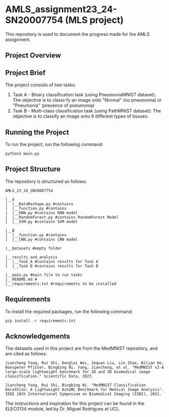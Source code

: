 # AMLS_assignment23_24-SN20007754 (MLS project)
This repository is used to document the progress made for the AMLS assignment. 

## Project Overview


## Project Brief
The project consists of two tasks:
1. Task A - Binary classification task (using PneumoniaMNIST dataset). The objective is to classi-fy an image onto "Normal" (no pneumonia) or "Pneumonia" (presence of pneumonia)
2. Task B - Multi-class classification task (using PathMNIST dataset): The objective is to classify an image onto 9 different types of tissues.


## Running the Project
To run the project, run the following command:
```
python3 main.py
```

## Project Structure
The repository is structured as follows:

```
AMLS_23_24_SN20007754

|__A
|  |__DataReshape.py #contains
|  |__function.py #contains 
|  |__KNN.py #contains KNN model
|  |__RandomForest.py #contains RandomForest Model
|  |__SVM.py #contains SVM model

|__B
|  |__function.py #contains 
|  |__CNN.py #contains CNN model

|__Datasets #empty folder

|__results_and_analysis
|  |__Task_A #contains results for Task A
|  |__Task B #contains results for Task B

|__main.py #main file to run tasks
|__README.md #
|__requirements.txt #requirements to be installed

```

## Requirements
To install the required packages, run the following command:
```
pip install -r requirements.txt
```

## Acknowledgements
The datasets used in this project are from the MedMNIST repository, and are cited as follows:
```
Jiancheng Yang, Rui Shi, Donglai Wei, Zequan Liu, Lin Zhao, Bilian Ke, Hanspeter Pfister, Bingbing Ni. Yang, Jiancheng, et al. "MedMNIST v2-A large-scale lightweight benchmark for 2D and 3D biomedical image classification." Scientific Data, 2023.
                            
Jiancheng Yang, Rui Shi, Bingbing Ni. "MedMNIST Classification Decathlon: A Lightweight AutoML Benchmark for Medical Image Analysis". IEEE 18th International Symposium on Biomedical Imaging (ISBI), 2021.
```
The instructions and inspiration for this project can be found in the ELEC0134 module, led by Dr. Miguel Rodrigues at UCL.
